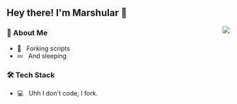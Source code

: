 <h2> Hey there! I'm Marshular 👋</h2>
<a href="https://discord.com/users/727705186407153724">
  <img src="https://lanyard-profile-readme.vercel.app/api/409126512701210634?hideTimestamp=true&idleMessage=Not%20listening%20to%20anything%20at%20the%20moment..." align="right" />
</a>
<!--<img align="center" src="https://github-readme-stats.vercel.app/api?username=WLVF&include_all_commits=true&count_private=true&show_icons=true&line_height=20&title_color=FFFFFF&icon_color=87ceeb&text_color=FFFFFF&bg_color=0,1a1c1f,1a1c1f" alt="WLVF's Github Stats" align="right">-->

<h3> 🦧 About Me </h3>

- 🍴 &nbsp; Forking scripts
- 💤 &nbsp; And sleeping

<h3>🛠 Tech Stack</h3>

- 💻 &nbsp; Uhh I don't code, I fork.
